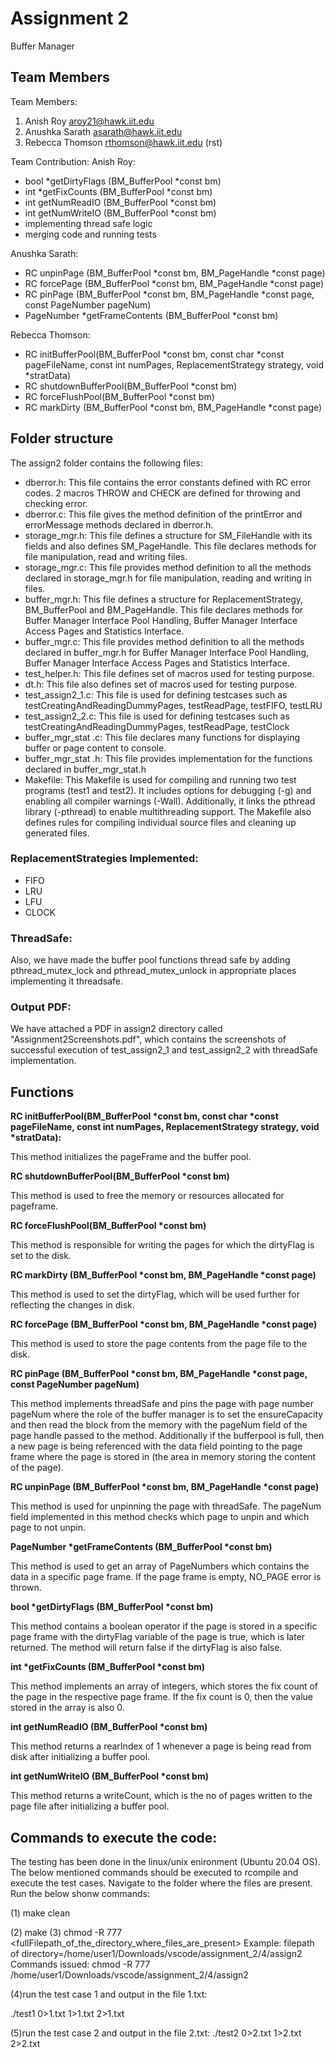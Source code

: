 
# Assignment 2
Buffer Manager


## Team Members

Team Members:
1. Anish Roy	    aroy21@hawk.iit.edu
2. Anushka Sarath   asarath@hawk.iit.edu
3. Rebecca Thomson	rthomson@hawk.iit.edu (rst)


Team Contribution:
Anish Roy:
- bool *getDirtyFlags (BM_BufferPool *const bm) 
- int *getFixCounts (BM_BufferPool *const bm) 
- int getNumReadIO (BM_BufferPool *const bm) 
- int getNumWriteIO (BM_BufferPool *const bm) 
- implementing thread safe logic
- merging code and running tests

    

Anushka Sarath:
- RC unpinPage (BM_BufferPool *const bm, BM_PageHandle *const page) 
- RC forcePage (BM_BufferPool *const bm, BM_PageHandle *const page) 
- RC pinPage (BM_BufferPool *const bm, BM_PageHandle *const page, const PageNumber pageNum) 
- PageNumber *getFrameContents (BM_BufferPool *const bm) 

    

Rebecca Thomson:
- RC initBufferPool(BM_BufferPool *const bm, const char *const pageFileName, 	const int  numPages, ReplacementStrategy strategy, void *stratData) 
- RC shutdownBufferPool(BM_BufferPool *const bm) 
- RC forceFlushPool(BM_BufferPool *const bm) 
- RC markDirty (BM_BufferPool *const bm, BM_PageHandle *const page) 






## Folder structure

The assign2 folder contains the following files:
- dberror.h: This file contains the error constants defined with RC error codes. 2 macros THROW and CHECK are defined for throwing and checking error.
- dberror.c: This file gives the method definition of the printError and errorMessage methods declared in dberror.h.
- storage_mgr.h: This file defines a structure for SM_FileHandle with its fields and also defines SM_PageHandle. This file declares methods for file manipulation, read and writing files.
- storage_mgr.c: This file provides method definition to all the methods declared in storage_mgr.h for file manipulation, reading and writing in files.
- buffer_mgr.h: This file defines a structure for ReplacementStrategy, BM_BufferPool and BM_PageHandle. This file declares methods for Buffer Manager Interface Pool Handling, Buffer Manager Interface Access Pages and Statistics Interface.
- buffer_mgr.c: This file provides method definition to all the methods declared in buffer_mgr.h for Buffer Manager Interface Pool Handling, Buffer Manager Interface Access Pages and Statistics Interface.
- test_helper.h: This file defines set of macros used for testing purpose.
- dt.h: This file also defines set of macros used for testing purpose.
- test_assign2_1.c: This file is used for defining testcases such as testCreatingAndReadingDummyPages, testReadPage, testFIFO, testLRU
- test_assign2_2.c: This file is used for defining testcases such as testCreatingAndReadingDummyPages, testReadPage, testClock
- buffer_mgr_stat .c: This file declares many functions for displaying buffer or page content to console.
- buffer_mgr_stat .h: This file provides implementation for the functions declared in buffer_mgr_stat.h
- Makefile: This Makefile is used for compiling and running two test programs (test1 and test2). It includes options for debugging (-g) and enabling all compiler warnings (-Wall). Additionally, it links the pthread library (-pthread) to enable multithreading support. 
            The Makefile also defines rules for compiling individual source files and cleaning up generated files.
### ReplacementStrategies Implemented:
- FIFO
- LRU
- LFU
- CLOCK

### ThreadSafe:
Also, we have made the buffer pool functions thread safe by adding pthread_mutex_lock and pthread_mutex_unlock in appropriate places implementing it threadsafe.

### Output PDF:
We have attached a PDF in assign2 directory called "Assignment2Screenshots.pdf", which contains the screenshots of successful execution of test_assign2_1 and test_assign2_2 with threadSafe implementation.

## Functions

__RC initBufferPool(BM_BufferPool *const bm, const char *const pageFileName, const int numPages, ReplacementStrategy strategy, void *stratData):__

This method initializes the pageFrame and the buffer pool.

__RC shutdownBufferPool(BM_BufferPool *const bm)__

This method is used to free the memory or resources allocated for pageframe.

__RC forceFlushPool(BM_BufferPool *const bm)__

This method is responsible for writing the pages for which the dirtyFlag is set to the disk.

__RC markDirty (BM_BufferPool *const bm, BM_PageHandle *const page)__

This method is used to set the dirtyFlag, which will be used further for reflecting the changes in disk.

__RC forcePage (BM_BufferPool *const bm, BM_PageHandle *const page)__

This method is used to store the page contents from the page file to the disk.

__RC pinPage (BM_BufferPool *const bm, BM_PageHandle *const page, const PageNumber pageNum)__

This method implements threadSafe and pins the page with page number pageNum where the role of the buffer manager is to set the ensureCapacity and then read the block from the memory with the
pageNum field of the page handle passed to the method. Additionally if the bufferpool is full, then a new page is being referenced with the data field pointing to
the page frame where the page is stored in (the area in memory storing the content of the page).

__RC unpinPage (BM_BufferPool *const bm, BM_PageHandle *const page)__

This method is used for unpinning the page with threadSafe. The pageNum field implemented in this method checks which page to unpin and which page to not unpin.

__PageNumber *getFrameContents (BM_BufferPool *const bm)__

This method is used to get an array of PageNumbers which contains the data in a specific page frame. If the page frame is empty, NO_PAGE error is thrown.

__bool *getDirtyFlags (BM_BufferPool *const bm)__

This method contains a boolean operator if the page is stored in a specific page frame with the dirtyFlag variable of the page is true, which is later returned. The method will return false if the dirtyFlag is also false.

__int *getFixCounts (BM_BufferPool *const bm)__

This method implements an array of integers, which stores the fix count of the page in the respective page frame. If the fix count is 0, then the value stored in the array is also 0.

__int getNumReadIO (BM_BufferPool *const bm)__

This method returns a rearIndex of 1 whenever a page is being read from disk after initializing a buffer pool.

__int getNumWriteIO (BM_BufferPool *const bm)__

This method returns a writeCount, which is the no of pages written to the page file after initializing a buffer pool.

## Commands to execute the code:

The testing has been done in the linux/unix enironment (Ubuntu 20.04 OS).
The below mentioned commands should be executed to rcompile and execute the test cases.
Navigate to the folder where the files are present. Run the below shonw commands:

(1) 
make clean

(2) 
make
(3)
chmod -R 777 <fullFilepath_of_the_directory_where_files_are_present>
Example: filepath of directory=/home/user1/Downloads/vscode/assignment_2/4/assign2
Commands issued:
chmod -R 777 /home/user1/Downloads/vscode/assignment_2/4/assign2

(4)run the test case 1 and output in the file 1.txt:

./test1 0>1.txt 1>1.txt 2>1.txt

(5)run the test case 2 and output in the file 2.txt:
./test2 0>2.txt 1>2.txt 2>2.txt

